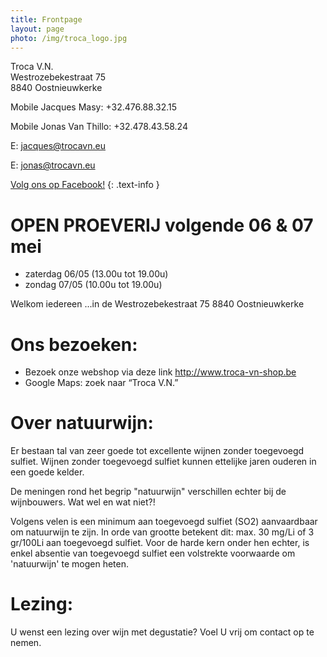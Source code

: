 ```yaml
---
title: Frontpage 
layout: page
photo: /img/troca_logo.jpg
---
```

Troca V.N.  
Westrozebekestraat 75  
8840 Oostnieuwkerke

Mobile Jacques Masy: +32.476.88.32.15
 
Mobile Jonas Van Thillo: +32.478.43.58.24
 
E: <jacques@trocavn.eu>

E: <jonas@trocavn.eu>

[Volg ons op Facebook!](http://www.facebook.be/TrocaVinsNaturels)
{: .text-info }

OPEN PROEVERIJ volgende 06 & 07 mei 
===================================

* zaterdag 06/05 (13.00u tot 19.00u)
* zondag 07/05 (10.00u tot 19.00u)

Welkom iedereen ...in de Westrozebekestraat 75 8840 Oostnieuwkerke

Ons bezoeken:
============= 

* Bezoek onze webshop via deze link <http://www.troca-vn-shop.be>
* Google Maps: zoek naar “Troca V.N.”

Over natuurwijn:
================
Er bestaan tal van zeer goede tot excellente wijnen zonder toegevoegd sulfiet. Wijnen zonder toegevoegd sulfiet kunnen ettelijke jaren ouderen 
in een goede kelder. 

De meningen rond het begrip "natuurwijn" verschillen echter bij de wijnbouwers. Wat wel en wat niet?!

Volgens velen is een minimum aan toegevoegd sulfiet (SO2) aanvaardbaar om natuurwijn te zijn.
In orde van grootte betekent dit: max. 30 mg/Li of 3 gr/100Li aan toegevoegd sulfiet. Voor de harde kern onder hen echter, is enkel absentie 
van toegevoegd sulfiet een volstrekte voorwaarde om 'natuurwijn' te mogen heten.

Lezing:
=======
U wenst een lezing over wijn met degustatie? Voel U vrij om contact op te nemen.   







